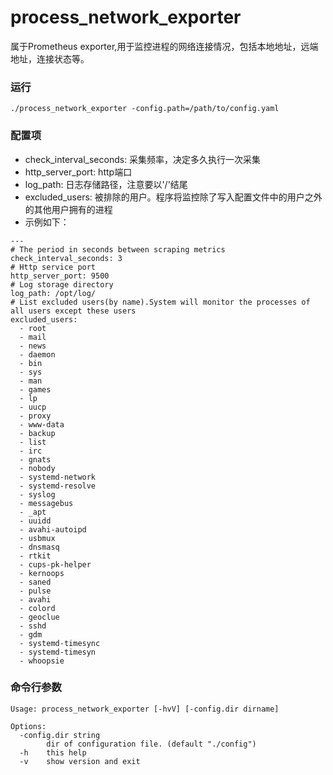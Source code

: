 # process_network_exporter

属于Prometheus exporter,用于监控进程的网络连接情况，包括本地地址，远端地址，连接状态等。

### 运行

```
./process_network_exporter -config.path=/path/to/config.yaml
```

### 配置项

+ check_interval_seconds: 采集频率，决定多久执行一次采集
+ http_server_port: http端口
+ log_path: 日志存储路径，注意要以'/'结尾
+ excluded_users: 被排除的用户。程序将监控除了写入配置文件中的用户之外的其他用户拥有的进程
+ 示例如下：

```
---
# The period in seconds between scraping metrics
check_interval_seconds: 3
# Http service port
http_server_port: 9500
# Log storage directory
log_path: /opt/log/
# List excluded users(by name).System will monitor the processes of all users except these users
excluded_users:
  - root
  - mail
  - news
  - daemon
  - bin
  - sys
  - man
  - games
  - lp
  - uucp
  - proxy
  - www-data
  - backup
  - list
  - irc
  - gnats
  - nobody
  - systemd-network
  - systemd-resolve
  - syslog
  - messagebus
  - _apt
  - uuidd
  - avahi-autoipd
  - usbmux
  - dnsmasq
  - rtkit
  - cups-pk-helper
  - kernoops
  - saned
  - pulse
  - avahi
  - colord
  - geoclue
  - sshd
  - gdm
  - systemd-timesync
  - systemd-timesyn
  - whoopsie
```

### 命令行参数

```
Usage: process_network_exporter [-hvV] [-config.dir dirname]

Options:
  -config.dir string
    	dir of configuration file. (default "./config")
  -h	this help
  -v	show version and exit
```

